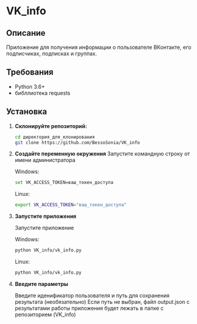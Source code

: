 # VK_info

## Описание

Приложение для получения информации о пользователе ВКонтакте, его подписчиках, подписках и группах.

## Требования

- Python 3.6+
- библлиотека requests

## Установка

1. **Склонируйте репозиторий:**
   ```bash
   cd директория_для_клонирования
   git clone https://github.com/BessoSonia/VK_info


2. **Создайте переменную окружения**
   Запустите командную строку от имени администратора

   Windows:
      ```bash
      set VK_ACCESS_TOKEN=ваш_токен_доступа
      ```

   Linux:
      ```bash
      export VK_ACCESS_TOKEN="ваш_токен_доступа"
      ```

3. **Запустите приложения**

   Запустите приложение

   Windows:
      ```bash
      python VK_info/vk_info.py
      ```

   Linux:
      ```bash
      python VK_info/vk_info.py
      ```

4. **Введите параметры**

   Введите иденификатор пользователя и путь для сохранения результата (необязательно)
   Если путь не выбран, файл output.json с результатами работы приложения будет лежать в папке с репозиторием (VK_info)
